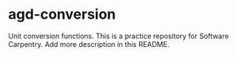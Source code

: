 # agd-conversion
Unit conversion functions. This is a practice repository for Software Carpentry. 
Add more description in this README. 
